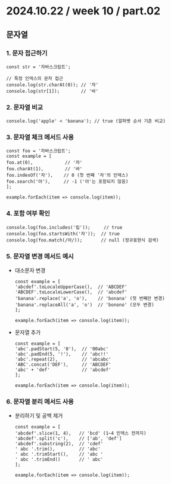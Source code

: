 # 2024.10.22 / week 10 / part.02

## 문자열

### 1. 문자 접근하기


    const str = '자바스크립트';

    // 특정 인덱스의 문자 접근
    console.log(str.charAt(0)); // '자'
    console.log(str[1]);        // '바'


### 2. 문자열 비교


    console.log('apple' < 'banana'); // true (알파벳 순서 기준 비교)


### 3. 문자열 체크 메서드 사용

    const foo = '자바스크립트';
    const example = [
    foo.at(0),            // '자'
    foo.charAt(1),        // '바'
    foo.indexOf('자'),    // 0 (첫 번째 '자'의 인덱스)
    foo.search('아'),     // -1 ('아'는 포함되지 않음)
    ];

    example.forEach(item => console.log(item));


### 4. 포함 여부 확인

    console.log(foo.includes('립'));     // true
    console.log(foo.startsWith('자'));  // true
    console.log(foo.match(/아/));       // null (정규표현식 검색)


### 5. 문자열 변경 메서드 예시

- 대소문자 변경
    ```
    const example = [
    'abcdef'.toLocaleUpperCase(),  // 'ABCDEF'
    'ABCDEF'.toLocaleLowerCase(),  // 'abcdef'
    'banana'.replace('a', 'o'),    // 'bonana' (첫 번째만 변경)
    'banana'.replaceAll('a', 'o')  // 'bonono' (모두 변경)
    ];

    example.forEach(item => console.log(item));
    ```

- 문자열 추가

    ```
    const example = [
    'abc'.padStart(5, '0'),  // '00abc'
    'abc'.padEnd(5, '!'),    // 'abc!!'
    'abc'.repeat(2),         // 'abcabc'
    'ABC'.concat('DEF'),     // 'ABCDEF'
    'abc' + 'def'            // 'abcdef'
    ];

    example.forEach(item => console.log(item));
    ```

### 6. 문자열 분리 메서드 사용
- 분리하기 및 공백 제거
    ```
    const example = [
    'abcdef'.slice(1, 4),   // 'bcd' (1~4 인덱스 전까지)
    'abcdef'.split('c'),    // ['ab', 'def']
    'abcdef'.substring(2),  // 'cdef'
    ' abc '.trim(),         // 'abc'
    ' abc '.trimStart(),    // 'abc '
    ' abc '.trimEnd()       // ' abc'
    ];

    example.forEach(item => console.log(item));